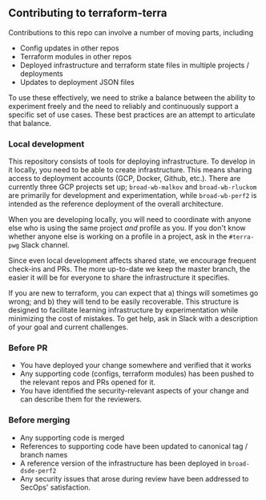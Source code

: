 ## Contributing to terraform-terra

Contributions to this repo can involve a number of moving parts, including

* Config updates in other repos
* Terraform modules in other repos
* Deployed infrastructure and terraform state files in multiple projects / deployments
* Updates to deployment JSON files

To use these effectively, we need to strike a balance between the ability to experiment
freely and the need to reliably and continuously support a specific set of use cases.
These best practices are an attempt to articulate that balance.

### Local development

This repository consists of tools for deploying infrastructure. To develop in it
locally, you need to be able to create infrastructure. This means sharing access to
deployment accounts (GCP, Docker, Github, etc.). There are currently three GCP projects
set up; `broad-wb-malkov` and `broad-wb-rluckom` are primarily for development and
experimentation, while `broad-wb-perf2` is intended as the reference deployment
of the overall architecture.

When you are developing locally, you will need to coordinate with anyone
else who is using the same project _and_ profile as you. If you don't know 
whether anyone else is working on a profile in a project, ask in the `#terra-pwg`
Slack channel. 

Since even local development affects shared state, we encourage frequent check-ins
and PRs. The more up-to-date we keep the master branch, the easier it will be
for everyone to share the infrastructure it specifies.

If you are new to terraform, you can expect that a) things will sometimes go wrong;
and b) they will tend to be easily recoverable. This structure is designed to
facilitate learning infrastructure by experimentation while minimizing the
cost of mistakes. To get help, ask in Slack with a description of your goal
and current challenges.

### Before PR

* You have deployed your change somewhere and verified that it works
* Any supporting code (configs, terraform modules) has been pushed to the relevant repos and PRs opened for it.
* You have identified the security-relevant aspects of your change and can describe them for the reviewers.

### Before merging

* Any supporting code is merged
* References to supporting code have been updated to canonical tag / branch names
* A reference version of the infrastructure has been deployed in `broad-dsde-perf2`
* Any security issues that arose during review have been addressed to SecOps' satisfaction.

